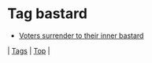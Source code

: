 <!--
title: Tag bastard
date: 2020-06-28T14:57:48.677Z
tags:
-->
# Tag bastard

 * [Voters surrender to their inner bastard](118442390582.md)

| [Tags](tags.md) | [Top](index.md) |

